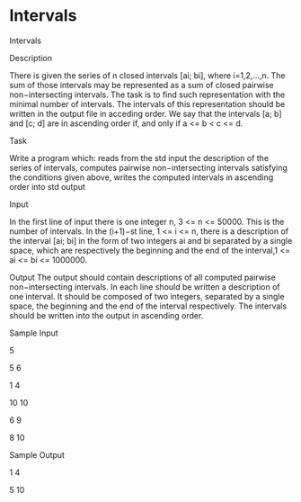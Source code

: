 # Intervals

Intervals

Description

There is given the series of n closed intervals [ai; bi], where i=1,2,...,n. The sum of those intervals may be represented as a sum of closed pairwise non−intersecting intervals. The task is to find such representation with the minimal number of intervals. The intervals of this representation should be written in the output file in acceding order. We say that the intervals [a; b] and [c; d] are in ascending order if, and only if a <= b < c <= d.

Task

Write a program which:
reads from the std input the description of the series of intervals,
computes pairwise non−intersecting intervals satisfying the conditions given above,
writes the computed intervals in ascending order into std output

Input

In the first line of input there is one integer n, 3 <= n <= 50000. This is the number of intervals. In the (i+1)−st line, 1 <= i <= n, there is a description of the interval [ai; bi] in the form of two integers ai and bi separated by a single space, which are respectively the beginning and the end of the interval,1 <= ai <= bi <= 1000000.

Output
The output should contain descriptions of all computed pairwise non−intersecting intervals. In each line should be written a description of one interval. It should be composed of two integers, separated by a single space, the beginning and the end of the interval respectively. The intervals should be written into the output in ascending order.

Sample Input

5

5 6

1 4

10 10

6 9

8 10

Sample Output

1 4

5 10
